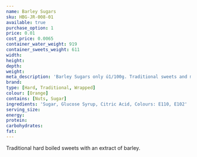 ```yaml
---
name: Barley Sugars
sku: HBG-JR-008-01
available: true
purchase_option: 1
price: 0.01
cost_price: 0.0065
container_water_weight: 919
container_sweets_weight: 611
width: 
height: 
depth: 
weight: 
meta_description: 'Barley Sugars only ú1/100g. Traditional sweets and more at Humbugs Confectionery Store. Specialists in satisfying your sweet tooth!'
brand: 
type: [Hard, Traditional, Wrapped]
colour: [Orange]
contains: [Nuts, Sugar]
ingredients: 'Sugar, Glucose Syrup, Citric Acid, Colours: E110, E102'
serving_size: 
energy: 
protein: 
carbohydrates: 
fat: 
---
```

Traditional hard boiled sweets with an extract of barley.